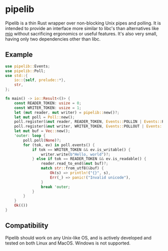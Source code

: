 # pipelib
Pipelib is a thin Rust wrapper over non-blocking Unix pipes and polling. It is intended to provide
an interface more similar to libc's than alternatives like [mio](https://crates.io/crates/mio)
without sacrificing ergonomics or useful features. It's also very small, having only two
dependencies other than libc.

## Example
```rust
use pipelib::Events; 
use pipelib::Poll;
use std::{
    io::{self, prelude::*},
    str,
};

fn main() -> io::Result<()> {
    const READER_TOKEN: usize = 0;
    const WRITER_TOKEN: usize = 1;
    let (mut reader, mut writer) = pipelib::new()?;
    let mut poll = Poll::new();
    poll.register(&mut reader, READER_TOKEN, Events::POLLIN | Events::POLLERR);
    poll.register(&mut writer, WRITER_TOKEN, Events::POLLOUT | Events::POLLERR);
    let mut buf = Vec::new();
    'outer: loop {
        poll.poll(None)?;
        for (tok, ev) in poll.events() {
            if tok == WRITER_TOKEN && ev.is_writable() {
                writer.write(b"Hello, world")?;
            } else if tok == READER_TOKEN && ev.is_readable() {
                reader.read_to_end(&mut buf)?;
                match str::from_utf8(&buf) {
                    Ok(s) => println!("{}", s),
                    Err(_) => panic!("Invalid unicode"),
                }
                break 'outer;
            }
        }
    }
    Ok(())
}
```

## Compatibility
Pipelib should work on any Unix-like OS, and is actively developed and tested on both Linux and
MacOS. Windows is not supported.

